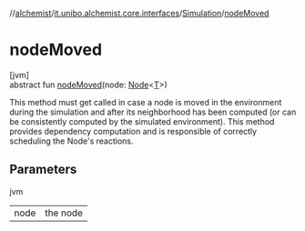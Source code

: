 //[alchemist](../../../index.md)/[it.unibo.alchemist.core.interfaces](../index.md)/[Simulation](index.md)/[nodeMoved](node-moved.md)

# nodeMoved

[jvm]\
abstract fun [nodeMoved](node-moved.md)(node: [Node](../../it.unibo.alchemist.model.interfaces/-node/index.md)<[T](../../it.unibo.alchemist.model.interfaces/-action/index.md)>)

This method must get called in case a node is moved in the environment during the simulation and after its neighborhood has been computed (or can be consistently computed by the simulated environment). This method provides dependency computation and is responsible of correctly scheduling the Node's reactions.

## Parameters

jvm

| | |
|---|---|
| node | the node |

